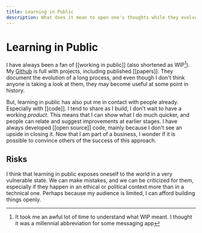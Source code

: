 ```yaml
---
title: Learning in Public
description: What does it mean to open one's thoughts while they evolve, much before they are a finalized, harder to change bulk of knowledge
---
```


# Learning in Public
I have always been a fan of [[working in public]] (also shortened as WIP[^1 ]). My [Github](https://www.github.com/aquilesC) is full with projects, including published [[papers]]. They document the evolution of a long process, and even though I don't think anyone is taking a look at them, they may become useful at some point in history. 

But, learning in public has also put me in contact with people already. Especially with [[code]]. I tend to share as I build, I don't wait to have a working *product*. This means that I can show what I do much quicker, and people can relate and suggest improvements at earlier stages. I have always developed [[open source]] code, mainly because I don't see an upside in closing it. Now that I am part of a business, I wonder if it is possible to convince others of the success of this approach.  

## Risks
I think that learning in public exposes oneself to the world in a very vulnerable state. We can make mistakes, and we can be criticized for them, especially if they happen in an ethical or political context more than in a technical one. Perhaps because my audience is limited, I can afford building things openly. 

[^1]: It took me an awful lot of time to understand what WIP meant. I thought it was a millennial abbreviation for some messaging app